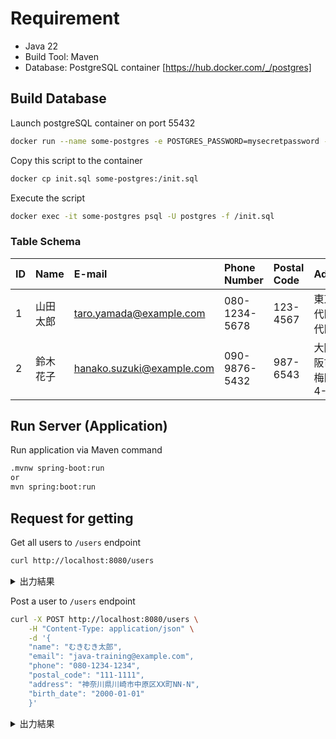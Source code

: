# Requirement

- Java 22
- Build Tool: Maven
- Database: PostgreSQL container [https://hub.docker.com/_/postgres]

## Build Database

Launch postgreSQL container on port 55432

```bash
docker run --name some-postgres -e POSTGRES_PASSWORD=mysecretpassword -p 55432:5432 -d postgres
```

Copy this script to the container

```bash
docker cp init.sql some-postgres:/init.sql
```

Execute the script

```bash
docker exec -it some-postgres psql -U postgres -f /init.sql
```

### Table Schema

|ID|Name|E-mail|Phone Number|Postal Code|Address|Birth Date|Created at|
|:--|:--|:--|:--|:--|:--|:--|:--|
|1|山田 太郎|taro.yamada@example.com|080-1234-5678|123-4567|東京都千代田区千代田1-1|1980-01-01|timestamp|
|2|鈴木 花子|hanako.suzuki@example.com|090-9876-5432|987-6543|大阪府大阪市北区梅田2-4-9|1990-02-15|timestamp|

## Run Server (Application)

Run application via Maven command

```bash
.mvnw spring-boot:run
or
mvn spring:boot:run
```

## Request for getting 

Get all users to `/users` endpoint

```bash
curl http://localhost:8080/users
```

<details><summary>出力結果</summary>
[
    {
        "id": 1,
        "name": "山田 太郎",
        "email": "taro.yamada@example.com",
        "phone": "080-1234-5678",
        "postalCode": "123-4567",
        "address": "東京都千代田区千代田1-1",
        "birthDate": "1980-01-01",
        "createdAt": "2024-06-15"
    },
    {
        "id": 2,
        "name": "鈴木 花子",
        "email": "hanako.suzuki@example.com",
        "phone": "090-9876-5432",
        "postalCode": "987-6543",
        "address": "大阪府大阪市北区梅田2-4-9",
        "birthDate": "1990-02-15",
        "createdAt": "2024-06-15"
    }
]
</details>

Post a user to `/users` endpoint

```bash
curl -X POST http://localhost:8080/users \
    -H "Content-Type: application/json" \
    -d '{
    "name": "むきむき太郎",
    "email": "java-training@example.com",
    "phone": "080-1234-1234",
    "postal_code": "111-1111",
    "address": "神奈川県川崎市中原区XX町NN-N",
    "birth_date": "2000-01-01"
    }'
```

<details><summary>出力結果</summary>
{
    "id": 3,
    "name": "むきむき太郎",
    "email": "java-training@example.com",
    "phone": "080-1234-1234",
    "postalCode": null,
    "address": "神奈川県川崎市中原区XX町NN-N",
    "birthDate": null,
    "createdAt": null
}
</details>